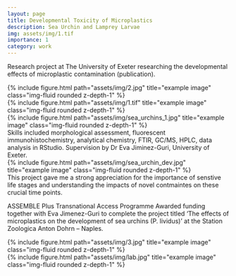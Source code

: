 ```yaml
---
layout: page
title: Developmental Toxicity of Microplastics 
description: Sea Urchin and Lamprey Larvae
img: assets/img/1.tif
importance: 1
category: work
---
```

Research project at The University of Exeter researching the developmental effects of microplastic contamination (publication). 

<div class="row">
    <div class="col-sm mt-3 mt-md-0">
        {% include figure.html path="assets/img/2.jpg" title="example image" class="img-fluid rounded z-depth-1" %}
    </div>
    <div class="col-sm mt-3 mt-md-0">
        {% include figure.html path="assets/img/1.tif" title="example image" class="img-fluid rounded z-depth-1" %}
    </div>
    <div class="col-sm mt-3 mt-md-0">
        {% include figure.html path="assets/img/sea_urchins_1.jpg" title="example image" class="img-fluid rounded z-depth-1" %}
    </div>
</div>
<div class="caption">
    Skills included morphological assessment, fluorescent immunohistochemistry, analytical chemistry, FTIR, GC/MS, HPLC, data analysis in RStudio. Supervision by Dr Eva Jiminez-Guri, University of Exeter.
</div>
<div class="row">
    <div class="col-sm mt-3 mt-md-0">
        {% include figure.html path="assets/img/sea_urchin_dev.jpg" title="example image" class="img-fluid rounded z-depth-1" %}
    </div>
</div>
<div class="caption">
    This project gave me a strong appreciation for the importance of senstive life stages and understanding the impacts of novel contmaintes on these crucial time points. 
</div>

ASSEMBLE Plus Transnational Access Programme
Awarded funding together with Eva Jimenez-Guri to complete the
project titled ‘The effects of microplastics on the development of sea
urchins (P. lividus)’ at the Station Zoologica Anton Dohrn – Naples.

<div class="row justify-content-sm-center">
    <div class="col-sm-8 mt-3 mt-md-0">
        {% include figure.html path="assets/img/3.jpg" title="example image" class="img-fluid rounded z-depth-1" %}
    </div>
    <div class="col-sm-4 mt-3 mt-md-0">
        {% include figure.html path="assets/img/lab.jpg" title="example image" class="img-fluid rounded z-depth-1" %}
    </div>
</div>
<div class="caption">

</div>
